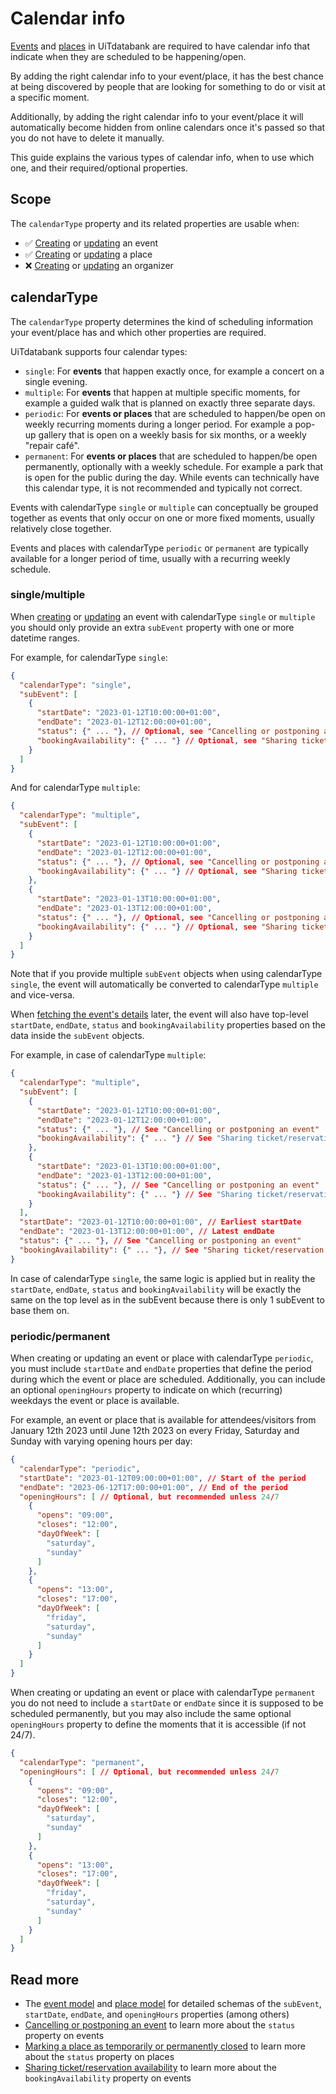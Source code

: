# Calendar info

[Events](../events/introduction.md) and [places](../places/introduction.md) in UiTdatabank are required to have calendar info that indicate when they are scheduled to be happening/open.

By adding the right calendar info to your event/place, it has the best chance at being discovered by people that are looking for something to do or visit at a specific moment.

Additionally, by adding the right calendar info to your event/place it will automatically become hidden from online calendars once it's passed so that you do not have to delete it manually.

This guide explains the various types of calendar info, when to use which one, and their required/optional properties.

## Scope

The `calendarType` property and its related properties are usable when:

* ✅ [Creating](../events/create.md) or [updating](../events/update.md) an event
* ✅ [Creating](../places/create.md) or [updating](../places/update.md) a place
* ❌ [Creating](../organizers/create.md) or [updating](../organizers/update.md) an organizer

## calendarType

The `calendarType` property determines the kind of scheduling information your event/place has and which other properties are required.

UiTdatabank supports four calendar types:

* `single`: For **events** that happen exactly once, for example a concert on a single evening.
* `multiple`: For **events** that happen at multiple specific moments, for example a guided walk that is planned on exactly three separate days.
* `periodic`: For **events or places** that are scheduled to happen/be open on weekly recurring moments during a longer period. For example a pop-up gallery that is open on a weekly basis for six months, or a weekly "repair café".
* `permanent`: For **events or places** that are scheduled to happen/be open permanently, optionally with a weekly schedule. For example a park that is open for the public during the day. While events can technically have this calendar type, it is not recommended and typically not correct.

Events with calendarType `single` or `multiple` can conceptually be grouped together as events that only occur on one or more fixed moments, usually relatively close together. 

Events and places with calendarType `periodic` or `permanent` are typically available for a longer period of time, usually with a recurring weekly schedule.

### single/multiple

When [creating](../events/create.md) or [updating](../events/update.md) an event with calendarType `single` or `multiple` you should only provide an extra `subEvent` property with one or more datetime ranges.

For example, for calendarType `single`:

```json
{
  "calendarType": "single",
  "subEvent": [
    {
      "startDate": "2023-01-12T10:00:00+01:00",
      "endDate": "2023-01-12T12:00:00+01:00",
      "status": {" ... "}, // Optional, see "Cancelling or postponing an event"
      "bookingAvailability": {" ... "} // Optional, see "Sharing ticket/reservation availability"
    }
  ]
}
```

And for calendarType `multiple`:

```json
{
  "calendarType": "multiple",
  "subEvent": [
    {
      "startDate": "2023-01-12T10:00:00+01:00",
      "endDate": "2023-01-12T12:00:00+01:00",
      "status": {" ... "}, // Optional, see "Cancelling or postponing an event"
      "bookingAvailability": {" ... "} // Optional, see "Sharing ticket/reservation availability"
    },
    {
      "startDate": "2023-01-13T10:00:00+01:00",
      "endDate": "2023-01-13T12:00:00+01:00",
      "status": {" ... "}, // Optional, see "Cancelling or postponing an event"
      "bookingAvailability": {" ... "} // Optional, see "Sharing ticket/reservation availability"
    }
  ]
}
```

Note that if you provide multiple `subEvent` objects when using calendarType `single`, the event will automatically be converted to calendarType `multiple` and vice-versa.

When [fetching the event's details](/reference/entry.json/paths/~1events~1{eventId}/get) later, the event will also have top-level `startDate`, `endDate`, `status` and `bookingAvailability` properties based on the data inside the `subEvent` objects.

For example, in case of calendarType `multiple`:

```json
{
  "calendarType": "multiple",
  "subEvent": [
    {
      "startDate": "2023-01-12T10:00:00+01:00",
      "endDate": "2023-01-12T12:00:00+01:00",
      "status": {" ... "}, // See "Cancelling or postponing an event"
      "bookingAvailability": {" ... "} // See "Sharing ticket/reservation availability"
    },
    {
      "startDate": "2023-01-13T10:00:00+01:00",
      "endDate": "2023-01-13T12:00:00+01:00",
      "status": {" ... "}, // See "Cancelling or postponing an event"
      "bookingAvailability": {" ... "} // See "Sharing ticket/reservation availability"
    }
  ],
  "startDate": "2023-01-12T10:00:00+01:00", // Earliest startDate
  "endDate": "2023-01-13T12:00:00+01:00", // Latest endDate
  "status": {" ... "}, // See "Cancelling or postponing an event"
  "bookingAvailability": {" ... "}, // See "Sharing ticket/reservation availability"
}
```

In case of calendarType `single`, the same logic is applied but in reality the `startDate`, `endDate`, `status` and `bookingAvailability` will be exactly the same on the top level as in the subEvent because there is only 1 subEvent to base them on.

### periodic/permanent

When creating or updating an event or place with calendarType `periodic`, you must include `startDate` and `endDate` properties that define the period during which the event or place are scheduled. Additionally, you can include an optional `openingHours` property to indicate on which (recurring) weekdays the event or place is available. 

For example, an event or place that is available for attendees/visitors from January 12th 2023 until June 12th 2023 on every Friday, Saturday and Sunday with varying opening hours per day:

```json
{
  "calendarType": "periodic",
  "startDate": "2023-01-12T09:00:00+01:00", // Start of the period
  "endDate": "2023-06-12T17:00:00+01:00", // End of the period
  "openingHours": [ // Optional, but recommended unless 24/7
    {
      "opens": "09:00",
      "closes": "12:00",
      "dayOfWeek": [
        "saturday",
        "sunday"
      ]
    },
    {
      "opens": "13:00",
      "closes": "17:00",
      "dayOfWeek": [
        "friday",
        "saturday",
        "sunday"
      ]
    }
  ] 
}
```

When creating or updating an event or place with calendarType `permanent` you do not need to include a `startDate` or `endDate` since it is supposed to be scheduled permanently, but you may also include the same optional `openingHours` property to define the moments that it is accessible (if not 24/7).

```json
{
  "calendarType": "permanent",
  "openingHours": [ // Optional, but recommended unless 24/7
    {
      "opens": "09:00",
      "closes": "12:00",
      "dayOfWeek": [
        "saturday",
        "sunday"
      ]
    },
    {
      "opens": "13:00",
      "closes": "17:00",
      "dayOfWeek": [
        "friday",
        "saturday",
        "sunday"
      ]
    }
  ] 
}
```

## Read more

* The [event model](../../../models/event-with-read-example.json) and [place model](../../../models/place-with-read-example.json) for detailed schemas of the `subEvent`, `startDate`, `endDate`, and `openingHours` properties (among others)
* [Cancelling or postponing an event](../events/status.md) to learn more about the `status` property on events
* [Marking a place as temporarily or permanently closed](../places/status.md) to learn more about the `status` property on places
* [Sharing ticket/reservation availability](../events/booking-availability.md) to learn more about the `bookingAvailability` property on events
